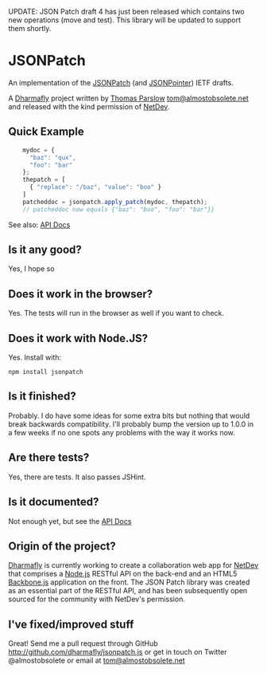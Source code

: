 UPDATE: JSON Patch draft 4 has just been released which contains two new operations (move and test). This library will be updated to support them shortly.

JSONPatch
=========

An implementation of the [JSONPatch][#jsonpatch] (and [JSONPointer][#jsonpointer]) IETF drafts.

A [Dharmafly][#dharmafly] project written by [Thomas Parslow][#tom] <tom@almostobsolete.net> and released with the kind permission of [NetDev][#netdev].

Quick Example
-------------

```javascript
    mydoc = {
      "baz": "qux",
      "foo": "bar"
    };
    thepatch = [
      { "replace": "/baz", "value": "boo" }
    ]
    patcheddoc = jsonpatch.apply_patch(mydoc, thepatch);
    // patcheddoc now equals {"baz": "boo", "foo": "bar"}}
```    

See also: [API Docs][#apidocs]

Is it any good?
---------------

Yes, I hope so

Does it work in the browser?
----------------------------

Yes. The tests will run in the browser as well if you want to check.


Does it work with Node.JS?
--------------------------

Yes. Install with:

    npm install jsonpatch

Is it finished?
---------------

Probably. I do have some ideas for some extra bits but nothing that would break backwards compatibility. I'll probably bump the version up to 1.0.0 in a few weeks if no one spots any problems with the way it works now.

Are there tests?
----------------

Yes, there are tests. It also passes JSHint.

Is it documented?
----------------

Not enough yet, but see the [API Docs][#apidocs]

Origin of the project?
---------------------

[Dharmafly][#dharmafly] is currently working to create a collaboration web app for [NetDev][#netdev] that comprises a [Node.js][#nodejs] RESTful API on the back-end and an HTML5 [Backbone.js][#backbone] application on the front. The JSON Patch library was created as an essential part of the RESTful API, and has been subsequently open sourced for the community with NetDev's permission.

I've fixed/improved stuff
-------------------------

Great! Send me a pull request through GitHub <http://github.com/dharmafly/jsonpatch.js> or get in touch on Twitter @almostobsolete or email at tom@almostobsolete.net

[#tom]: http://www.almostobsolete.net
[#netdev]: http://www.netdev.co.uk
[#dharmafly]: http://dharmafly.com
[#nodejs]: http://nodejs.org
[#backbone]: http://documentcloud.github.com/backbone/
[#apidocs]:https://github.com/dharmafly/jsonpatch.js/blob/master/docs/api.md
[#jsonpatch]: http://tools.ietf.org/html/draft-pbryan-json-patch-01
[#jsonpointer]:http://tools.ietf.org/html/draft-pbryan-zyp-json-pointer-02